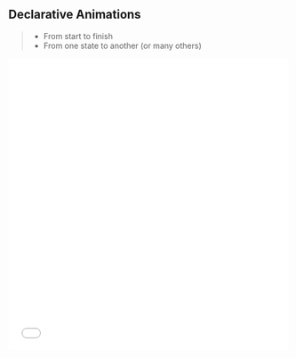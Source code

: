 ## Declarative Animations

> * From start to finish
> * From one state to another (or many others)

<iframe height='525' scrolling='no' title='CSS Responsive House' src='//codepen.io/davidkpiano/embed/xLKBpM/?height=515&theme-id=0&default-tab=result&embed-version=2' frameborder='no' allowtransparency='true' allowfullscreen='true' style='width: 100%;'>See the Pen <a href='https://codepen.io/davidkpiano/pen/xLKBpM/'>CSS Responsive House</a> by David Khourshid (<a href='https://codepen.io/davidkpiano'>@davidkpiano</a>) on <a href='https://codepen.io'>CodePen</a>.
</iframe>
